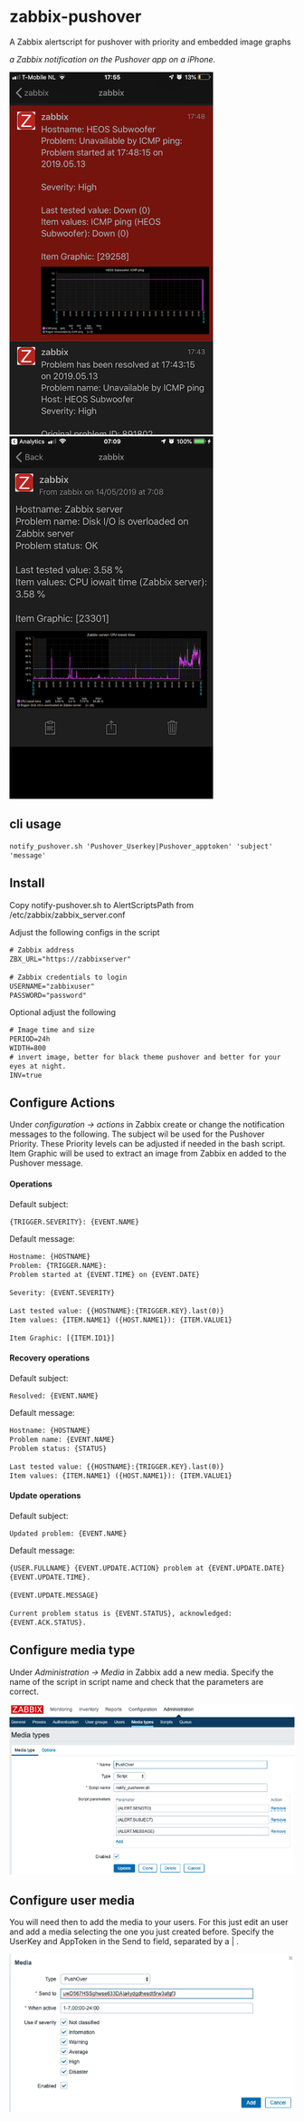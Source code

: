 # zabbix-pushover

A Zabbix alertscript for pushover with priority and embedded image graphs

_a Zabbix notification on the Pushover app on a iPhone._

![ios](https://github.com/dkruyt/resources/raw/master/pushover_ios_small01.png)
![ios](https://github.com/dkruyt/resources/raw/master/pushover_ios_small03.png)


## cli usage
```
notify_pushover.sh 'Pushover_Userkey|Pushover_apptoken' 'subject' 'message'
```
## Install

Copy notify-pushover.sh to AlertScriptsPath from /etc/zabbix/zabbix_server.conf

Adjust the following configs in the script

```
# Zabbix address
ZBX_URL="https://zabbixserver"

# Zabbix credentials to login
USERNAME="zabbixuser"
PASSWORD="password"
```

Optional adjust the following

```
# Image time and size
PERIOD=24h
WIDTH=800
# invert image, better for black theme pushover and better for your eyes at night.
INV=true
```

## Configure Actions

Under _configuration -> actions_ in Zabbix create or change the notification messages to the following. The subject wil be used for the Pushover Priority. These Priority levels can be adjusted if needed in the bash script. Item Graphic will be used to extract an image from Zabbix en added to the Pushover message.

#### Operations

Default subject:
```
{TRIGGER.SEVERITY}: {EVENT.NAME}
```
Default message:
```
Hostname: {HOSTNAME}
Problem: {TRIGGER.NAME}:
Problem started at {EVENT.TIME} on {EVENT.DATE}

Severity: {EVENT.SEVERITY}

Last tested value: {{HOSTNAME}:{TRIGGER.KEY}.last(0)}
Item values: {ITEM.NAME1} ({HOST.NAME1}): {ITEM.VALUE1}

Item Graphic: [{ITEM.ID1}]
```
#### Recovery operations

Default subject:

```
Resolved: {EVENT.NAME}
```

Default message:
```
Hostname: {HOSTNAME}
Problem name: {EVENT.NAME}
Problem status: {STATUS}

Last tested value: {{HOSTNAME}:{TRIGGER.KEY}.last(0)}
Item values: {ITEM.NAME1} ({HOST.NAME1}): {ITEM.VALUE1}
```
#### Update operations

Default subject:
```
Updated problem: {EVENT.NAME}
```
Default message:
```
{USER.FULLNAME} {EVENT.UPDATE.ACTION} problem at {EVENT.UPDATE.DATE} {EVENT.UPDATE.TIME}.

{EVENT.UPDATE.MESSAGE}

Current problem status is {EVENT.STATUS}, acknowledged: {EVENT.ACK.STATUS}.
```
## Configure media type

Under *Administration -> Media* in Zabbix add a new media. Specify the name of the script in script name and check that the parameters are correct.

![mediatype](https://github.com/dkruyt/resources/raw/master/zabbix-mediatype.png)

## Configure user media

You will need then to add the media to your users. For this just edit an user and add a media selecting the one you just created before. Specify the UserKey and AppToken in the Send to field, separated by a | .

![usermedia](https://github.com/dkruyt/resources/raw/master/zabbix-usermedia.png)


